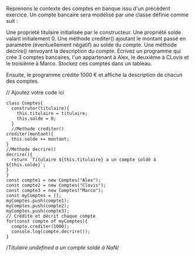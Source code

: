 Reprenons le contexte des comptes en banque issu d'un précédent exercice. Un compte bancaire sera modélisé par une classe définie comme suit :

Une propriété titulaire initialisée par le constructeur.
Une propriété solde valant initialement 0.
Une méthode crediter() ajoutant le montant passé en paramètre (éventuellement négatif) au solde du compte.
Une méthode decrire() renvoyant la description du compte.
Ecrivez un programme qui crée 3 comptes bancaires, l'un appartenant à Alex, le deuxième à CLovis et le troisième à Marco. Stockez ces comptes dans un tableau.

Ensuite, le programme crédite 1000 € et affiche la description de chacun des comptes.

// Ajoutez votre code ici
```
class Comptes{
  construtor(titulaire){
    this.titulaire = titulaire;
    this.solde = 0;
  }
  //Methode crediter()
crediter(montant){
  this.solde += montant;
}
//Methode decrire()
decrire(){
  return `Titulaire ${this.titulaire} a un compte soldé á ${this.solde}`;
}
}
const compte1 = new Comptes("Alex");
const compte2 = new Comptes("Clovis");
const compte3 = new Comptes("Marco");
const myComptes = [];
myComptes.push(compte1);
myComptes.push(compte2);
myComptes.push(compte3);
// Crédite et décrit chaque compte
for(const compte of myComptes){
  compte.crediter(1000);
  console.log(compte.decrire());
}
```
/*Titulaire undefined a un compte soldé á NaN*/
 
